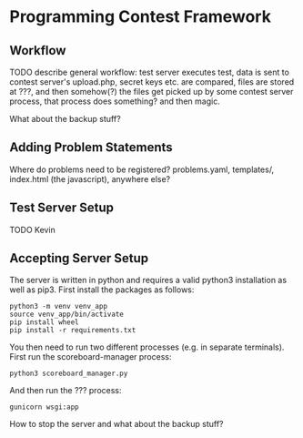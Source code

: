 # Programming Contest Framework

## Workflow

TODO describe general workflow:
test server executes test,
data is sent to contest server's upload.php,
secret keys etc. are compared,
files are stored at ???,
and then somehow(?) the files get picked up by some contest server process,
that process does something?
and then magic.

What about the backup stuff?

## Adding Problem Statements

Where do problems need to be registered?
problems.yaml, templates/, index.html (the javascript),
anywhere else?

## Test Server Setup

TODO Kevin

## Accepting Server Setup

The server is written in python and requires
a valid python3 installation as well as pip3.
First install the packages as follows:

```
python3 -m venv venv_app
source venv_app/bin/activate
pip install wheel
pip install -r requirements.txt
```

You then need to run two different processes (e.g. in separate terminals).
First run the scoreboard-manager process:
```
python3 scoreboard_manager.py
```
And then run the ??? process:
```
gunicorn wsgi:app
```

How to stop the server and what about the backup stuff?
